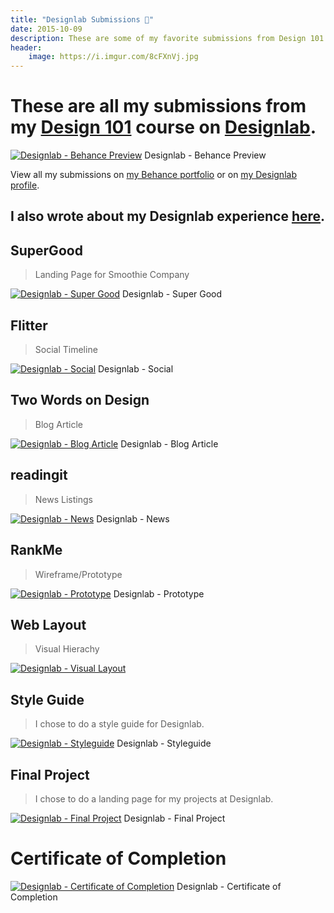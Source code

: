 ```yaml
---
title: "Designlab Submissions 🎨"
date: 2015-10-09
description: These are some of my favorite submissions from Design 101 course on Designlab.
header:
    image: https://i.imgur.com/8cFXnVj.jpg
---
```


These are all my submissions from my **[Design 101](https://trydesignlab.com/web-design-course/)** course on [Designlab](https://trydesignlab.com).
=================================================================================================================================================

[![Designlab - Behance
Preview](https://fvcproductions.files.wordpress.com/2015/10/behancepreview-001.jpeg)](https://fvcproductions.com/portfolio/designlab-submissions/behancepreview-001/)
Designlab - Behance Preview

View all my submissions on [my Behance
portfolio](https://www.behance.net/gallery/29117121/My-Designlab-Experience "Behance")
or on [my Designlab
profile](https://trydesignlab.com/course/profile/fvcproductions/ "Designlab Profile").

I also wrote about my Designlab experience [here](https://fvcproductions.com/2015/10/21/my-designlab-experience/ "Behance").
---------------------------



SuperGood
---------

> Landing Page for Smoothie Company

[![Designlab - Super
Good](https://fvcproductions.files.wordpress.com/2015/10/supergood-001.jpeg)](https://fvcproductions.com/portfolio/designlab-submissions/supergood-001/)
Designlab - Super Good

Flitter
-------

> Social Timeline

[![Designlab -
Social](https://fvcproductions.files.wordpress.com/2015/10/designlab-social.jpg)](https://fvcproductions.com/2015/10/21/my-designlab-experience/designlab-social/)
Designlab - Social

Two Words on Design
-------------------

> Blog Article

[![Designlab - Blog
Article](https://fvcproductions.files.wordpress.com/2015/10/designlab-blog-article.jpg)](https://fvcproductions.com/portfolio/designlab-submissions/designlab-blog-article/)
Designlab - Blog Article

readingit
---------

> News Listings

[![Designlab -
News](https://fvcproductions.files.wordpress.com/2015/10/designlab-news.jpg)](https://fvcproductions.com/2015/10/21/my-designlab-experience/designlab-news/)
Designlab - News

RankMe
------

> Wireframe/Prototype

[![Designlab -
Prototype](https://fvcproductions.files.wordpress.com/2015/10/designlab-prototype.jpg)](https://fvcproductions.com/2015/10/21/my-designlab-experience/designlab-prototype/)
Designlab - Prototype

Web Layout
----------

> Visual Hierachy

[![Designlab - Visual
Layout](https://fvcproductions.files.wordpress.com/2015/10/designlab-visual-layout.jpg)](https://fvcproductions.com/2015/10/21/my-designlab-experience/designlab-visual-layout/)

Style Guide
-----------

> I chose to do a style guide for Designlab.

[![Designlab -
Styleguide](https://fvcproductions.files.wordpress.com/2015/10/designlab-styleguide.jpeg)](https://fvcproductions.com/2015/10/21/my-designlab-experience/designlab-styleguide/)
Designlab - Styleguide

Final Project
-------------

> I chose to do a landing page for my projects at Designlab.

[![Designlab - Final
Project](https://fvcproductions.files.wordpress.com/2015/10/designlab-final.png)](https://fvcproductions.com/2015/10/21/my-designlab-experience/designlab-final/)
Designlab - Final Project



Certificate of Completion
=========================

[![Designlab - Certificate of
Completion](https://fvcproductions.files.wordpress.com/2015/10/designlab-certificate-of-completion.png)](https://fvcproductions.com/2015/10/21/my-designlab-experience/designlab-certificate-of-completion/)
Designlab - Certificate of Completion
